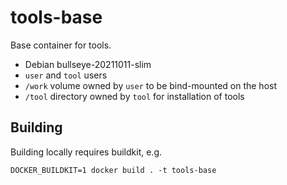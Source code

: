 # tools-base

Base container for tools.

 * Debian bullseye-20211011-slim
 * `user` and `tool` users
 * `/work` volume owned by `user` to be bind-mounted on the host
 * `/tool` directory owned by `tool` for installation of tools

## Building

Building locally requires buildkit, e.g.

```DOCKER_BUILDKIT=1 docker build . -t tools-base```
